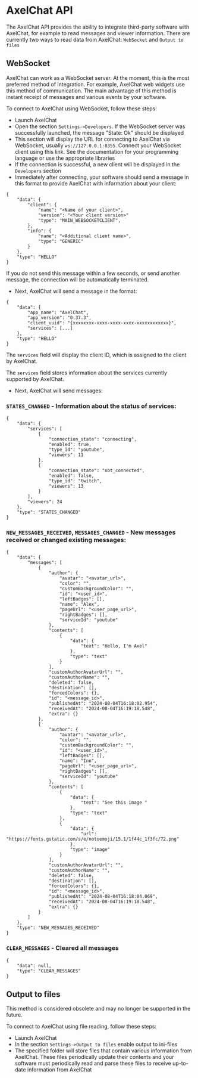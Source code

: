 # AxelChat API

The AxelChat API provides the ability to integrate third-party software with AxelChat, for example to read messages and viewer information. There are currently two ways to read data from AxelChat: `WebSocket` and `Output to files`

## WebSocket

AxelChat can work as a WebSocket server. At the moment, this is the most preferred method of integration. For example, AxelChat web widgets use this method of communication. The main advantage of this method is instant receipt of messages and various events by your software.

To connect to AxelChat using WebSocket, follow these steps:

* Launch AxelChat
* Open the section `Settings->Developers`. If the WebSocket server was successfully launched, the message "State: Ok" should be displayed
* This section will display the URL for connecting to AxelChat via WebSocket, usually `ws://127.0.0.1:8355`. Connect your WebSocket client using this link. See the documentation for your programming language or use the appropriate libraries
* If the connection is successful, a new client will be displayed in the `Developers` section
* Immediately after connecting, your software should send a message in this format to provide AxelChat with information about your client:
```
{
    "data": {
        "client": {
            "name": "<Name of your client>",
            "version": "<Your client version>"
            "type": "MAIN_WEBSOCKETCLIENT",
        },
        "info": {
            "name": "<Additional client name>",
            "type": "GENERIC"
        }
    },
    "type": "HELLO"
}
```
If you do not send this message within a few seconds, or send another message, the connection will be automatically terminated.

* Next, AxelChat will send a message in the format:
```
{
    "data": {
        "app_name": "AxelChat",
        "app_version": "0.37.3",
        "client_uuid": "{xxxxxxxx-xxxx-xxxx-xxxx-xxxxxxxxxxxx}",
        "services": [...]
	},
	"type": "HELLO"
}
```
The `services` field will display the client ID, which is assigned to the client by AxelChat.

The `services` field stores information about the services currently supported by AxelChat.

* Next, AxelChat will send messages:

### `STATES_CHANGED` - Information about the status of services:

```
{
    "data": {
        "services": [
            {
                "connection_state": "connecting",
                "enabled": true,
                "type_id": "youtube",
                "viewers": 11
            },
            {
                "connection_state": "not_connected",
                "enabled": false,
                "type_id": "twitch",
                "viewers": 13
            }
        ],
        "viewers": 24
    },
    "type": "STATES_CHANGED"
}
```

### `NEW_MESSAGES_RECEIVED`, `MESSAGES_CHANGED` - New messages received or changed existing messages:

```
{
    "data": {
        "messages": [
            {
                "author": {
                    "avatar": "<avatar_url>",
                    "color": "",
                    "customBackgroundColor": "",
                    "id": "<user_id>",
                    "leftBadges": [],
                    "name": "Alex",
                    "pageUrl": "<user_page_url>",
                    "rightBadges": [],
                    "serviceId": "youtube"
                },
                "contents": [
                    {
                        "data": {
                            "text": "Hello, I'm Axel"
                        },
                        "type": "text"
                    }
                ],
                "customAuthorAvatarUrl": "",
                "customAuthorName": "",
				"deleted": false,
                "destination": [],
                "forcedColors": {},
                "id": "<message_id>",
                "publishedAt": "2024-08-04T16:18:02.954",
                "receivedAt": "2024-08-04T16:19:18.548",
                "extra": {}
            },
            {
                "author": {
                    "avatar": "<avatar_url>",
                    "color": "",
                    "customBackgroundColor": "",
                    "id": "<user_id>",
                    "leftBadges": [],
                    "name": "Inn",
                    "pageUrl": "<user_page_url>",
                    "rightBadges": [],
                    "serviceId": "youtube"
                },
                "contents": [
                    {
                        "data": {
                            "text": "See this image "
                        },
                        "type": "text"
                    },
                    {
                        "data": {
                            "url": "https://fonts.gstatic.com/s/e/notoemoji/15.1/1f44c_1f3fc/72.png"
                        },
                        "type": "image"
                    }
                ],
                "customAuthorAvatarUrl": "",
                "customAuthorName": "",
				"deleted": false,
                "destination": [],
                "forcedColors": {},
                "id": "<message_id>",
                "publishedAt": "2024-08-04T16:18:04.069",
                "receivedAt": "2024-08-04T16:19:18.548",
                "extra": {}
            }
        ]
    },
    "type": "NEW_MESSAGES_RECEIVED"
}
```

### `CLEAR_MESSAGES` - Cleared all messages

```
{
    "data": null,
    "type": "CLEAR_MESSAGES"
}
```

## Output to files

This method is considered obsolete and may no longer be supported in the future.

To connect to AxelChat using file reading, follow these steps:

* Launch AxelChat
* In the section `Settings->Output to files` enable output to ini-files
* The specified folder will store files that contain various information from AxelChat. These files periodically update their contents and your software must periodically read and parse these files to receive up-to-date information from AxelChat
